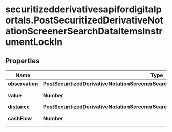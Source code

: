 # securitizedderivativesapifordigitalportals.PostSecuritizedDerivativeNotationScreenerSearchDataItemsInstrumentLockIn

## Properties

Name | Type | Description | Notes
------------ | ------------- | ------------- | -------------
**observation** | [**PostSecuritizedDerivativeNotationScreenerSearchDataItemsInstrumentLockInObservation**](PostSecuritizedDerivativeNotationScreenerSearchDataItemsInstrumentLockInObservation.md) |  | [optional] 
**value** | **Number** | Value of the lock-in. | [optional] 
**distance** | [**PostSecuritizedDerivativeNotationScreenerSearchDataItemsInstrumentLockInDistance**](PostSecuritizedDerivativeNotationScreenerSearchDataItemsInstrumentLockInDistance.md) |  | [optional] 
**cashFlow** | **Number** | Cash flow amount. | [optional] 


